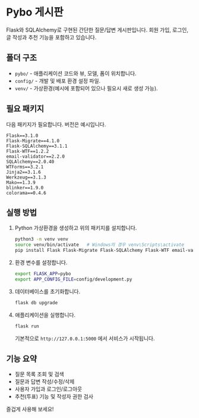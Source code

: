 # Pybo 게시판

Flask와 SQLAlchemy로 구현된 간단한 질문/답변 게시판입니다. 회원 가입, 로그인, 글 작성과 추천 기능을 포함하고 있습니다.

## 폴더 구조

- `pybo/` - 애플리케이션 코드와 뷰, 모델, 폼이 위치합니다.
- `config/` - 개발 및 배포 환경 설정 파일.
- `venv/` - 가상환경(예시에 포함되어 있으나 필요시 새로 생성 가능).

## 필요 패키지

다음 패키지가 필요합니다. 버전은 예시입니다.

```
Flask==3.1.0
Flask-Migrate==4.1.0
Flask-SQLAlchemy==3.1.1
Flask-WTF==1.2.2
email-validator==2.2.0
SQLAlchemy==2.0.40
WTForms==3.2.1
Jinja2==3.1.6
Werkzeug==3.1.3
Mako==1.3.9
blinker==1.9.0
colorama==0.4.6
```

## 실행 방법

1. Python 가상환경을 생성하고 위의 패키지를 설치합니다.
   ```bash
   python3 -m venv venv
   source venv/bin/activate   # Windows의 경우 venv\Scripts\activate
   pip install Flask Flask-Migrate Flask-SQLAlchemy Flask-WTF email-validator SQLAlchemy WTForms Jinja2 Werkzeug Mako blinker colorama
   ```
2. 환경 변수를 설정합니다.
   ```bash
   export FLASK_APP=pybo
   export APP_CONFIG_FILE=config/development.py
   ```
3. 데이터베이스를 초기화합니다.
   ```bash
   flask db upgrade
   ```
4. 애플리케이션을 실행합니다.
   ```bash
   flask run
   ```
   기본적으로 `http://127.0.0.1:5000` 에서 서비스가 시작됩니다.

## 기능 요약

- 질문 목록 조회 및 검색
- 질문과 답변 작성/수정/삭제
- 사용자 가입과 로그인/로그아웃
- 추천(투표) 기능 및 작성자 권한 검사

즐겁게 사용해 보세요!

